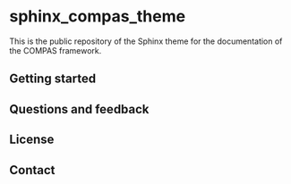 # sphinx_compas_theme

This is the public repository of the Sphinx theme for the documentation of the COMPAS framework.

## Getting started

## Questions and feedback

## License

## Contact
